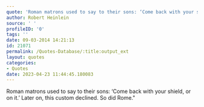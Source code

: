 ```yaml
---
quote: 'Roman matrons used to say to their sons: ‘Come back with your shield, or on it.’ Later on, this custom declined. So did Rome."'
author: Robert Heinlein
source: ' '
profileID: '0'
tags: ''
date: 09-03-2014 14:21:13
id: 21071
permalink: /Quotes-Database/:title:output_ext
layout: quotes
categories:
- Quotes
date: 2023-04-23 11:44:45.180083
---
```


Roman matrons used to say to their sons: ‘Come back with your shield, or on it.’ Later on, this custom declined. So did Rome."